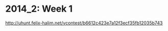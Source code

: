 2014_2: Week 1
==============

http://uhunt.felix-halim.net/vcontest/b6612c423e7a12f3ecf35fb12035b743
